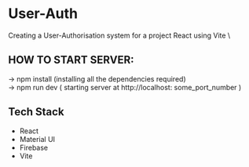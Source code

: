 # User-Auth

Creating a  User-Authorisation system for a project
React using Vite \ 


## HOW TO START SERVER:

-> npm install (installing all the dependencies required) \
-> npm run dev ( starting server at http://localhost: some_port_number ) &nbsp;&nbsp;

## Tech Stack
- React  
- Material UI
- Firebase 
- Vite